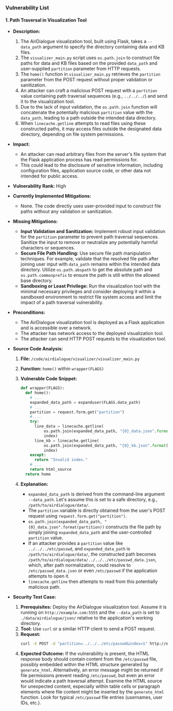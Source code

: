 ### Vulnerability List

#### 1. Path Traversal in Visualization Tool

*   **Description:**
    1.  The AirDialogue visualization tool, built using Flask, takes a `--data_path` argument to specify the directory containing data and KB files.
    2.  The `visualizer_main.py` script uses `os.path.join` to construct file paths for data and KB files based on the provided `data_path` and user-supplied `partition` parameter from HTTP requests.
    3.  The `home()` function in `visualizer_main.py` retrieves the `partition` parameter from the POST request without proper validation or sanitization.
    4.  An attacker can craft a malicious POST request with a `partition` value containing path traversal sequences (e.g., `../../../`) and send it to the visualization tool.
    5.  Due to the lack of input validation, the `os.path.join` function will concatenate the potentially malicious `partition` value with the `data_path`, leading to a path outside the intended data directory.
    6.  When `linecache.getline` attempts to read files using these constructed paths, it may access files outside the designated data directory, depending on file system permissions.

*   **Impact:**
    *   An attacker can read arbitrary files from the server's file system that the Flask application process has read permissions for.
    *   This could lead to the disclosure of sensitive information, including configuration files, application source code, or other data not intended for public access.

*   **Vulnerability Rank:** High

*   **Currently Implemented Mitigations:**
    *   None. The code directly uses user-provided input to construct file paths without any validation or sanitization.

*   **Missing Mitigations:**
    *   **Input Validation and Sanitization:** Implement robust input validation for the `partition` parameter to prevent path traversal sequences. Sanitize the input to remove or neutralize any potentially harmful characters or sequences.
    *   **Secure File Path Handling:** Use secure file path manipulation techniques. For example, validate that the resolved file path after joining user input with `data_path` remains within the intended data directory. Utilize `os.path.abspath` to get the absolute path and `os.path.commonprefix` to ensure the path is still within the allowed base directory.
    *   **Sandboxing or Least Privilege:** Run the visualization tool with the minimal necessary privileges and consider deploying it within a sandboxed environment to restrict file system access and limit the impact of a path traversal vulnerability.

*   **Preconditions:**
    *   The AirDialogue visualization tool is deployed as a Flask application and is accessible over a network.
    *   The attacker has network access to the deployed visualization tool.
    *   The attacker can send HTTP POST requests to the visualization tool.

*   **Source Code Analysis:**

    1.  **File:** `/code/airdialogue/visualizer/visualizer_main.py`

    2.  **Function:** `home()` within `wrapper(FLAGS)`

    3.  **Vulnerable Code Snippet:**
        ```python
        def wrapper(FLAGS):
          def home():
            # ...
            expanded_data_path = expanduser(FLAGS.data_path)
            # ...
            partition = request.form.get("partition")
            # ...
            try:
              line_data = linecache.getline(
                  os.path.join(expanded_data_path, "{0}_data.json".format(partition)),
                  index)
              line_kb = linecache.getline(
                  os.path.join(expanded_data_path, "{0}_kb.json".format(partition)),
                  index)
            except:
              return "Invalid index."
            # ...
            return html_source
          return home
        ```
    4.  **Explanation:**
        *   `expanded_data_path` is derived from the command-line argument `--data_path`. Let's assume this is set to a safe directory, e.g., `/path/to/airdialogue/data/`.
        *   The `partition` variable is directly obtained from the user's POST request using `request.form.get("partition")`.
        *   `os.path.join(expanded_data_path, "{0}_data.json".format(partition))` constructs the file path by simply joining `expanded_data_path` and the user-controlled `partition` value.
        *   If an attacker provides a `partition` value like `../../../etc/passwd`, and `expanded_data_path` is `/path/to/airdialogue/data/`, the constructed path becomes `/path/to/airdialogue/data/../../../etc/passwd_data.json`, which, after path normalization, could resolve to `/etc/passwd_data.json` or even `/etc/passwd` if the application attempts to open it.
        *   `linecache.getline` then attempts to read from this potentially malicious path.

*   **Security Test Case:**

    1.  **Prerequisites:** Deploy the AirDialogue visualization tool. Assume it is running on `http://example.com:5555` and the `--data_path` is set to `./data/airdialogue/json/` relative to the application's working directory.
    2.  **Tool:** Use `curl` or a similar HTTP client to send a POST request.
    3.  **Request:**
        ```bash
        curl -X POST -d "partition=../../../etc/passwd&index=1" http://example.com:5555/
        ```
    4.  **Expected Outcome:** If the vulnerability is present, the HTML response body should contain content from the `/etc/passwd` file, possibly embedded within the HTML structure generated by `generate_html`. Alternatively, an error message might be returned if file permissions prevent reading `/etc/passwd`, but even an error would indicate a path traversal attempt. Examine the HTML source for unexpected content, especially within table cells or paragraph elements where file content might be inserted by the `generate_html` function. Look for typical `/etc/passwd` file entries (usernames, user IDs, etc.).